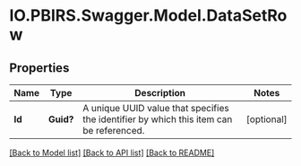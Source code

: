 # IO.PBIRS.Swagger.Model.DataSetRow
## Properties

Name | Type | Description | Notes
------------ | ------------- | ------------- | -------------
**Id** | **Guid?** | A unique UUID value that specifies the identifier by which this item can be referenced. | [optional] 

[[Back to Model list]](../README.md#documentation-for-models) [[Back to API list]](../README.md#documentation-for-api-endpoints) [[Back to README]](../README.md)

